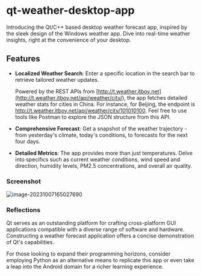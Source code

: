 # qt-weather-desktop-app
Introducing the Qt/C++ based desktop weather forecast app, inspired by the sleek design of the Windows weather app. Dive into real-time weather insights, right at the convenience of your desktop.

## Features

- **Localized Weather Search**: Enter a specific location in the search bar to retrieve tailored weather updates.

  Powered by the REST APIs from [http://t.weather.itboy.net](http://t.weather.itboy.net/api/weather/city/), the app fetches detailed weather stats for cities in China. For instance, for Beijing, the endpoint is http://t.weather.itboy.net/api/weather/city/101010100. Feel free to use tools like Postman to explore the JSON structure from this API.

- **Comprehensive Forecast**: Get a snapshot of the weather trajectory - from yesterday's climate, today's conditions, to forecasts for the next four days.

- **Detailed Metrics**: The app provides more than just temperatures. Delve into specifics such as current weather conditions, wind speed and direction, humidity levels, PM2.5 concentrations, and overall air quality.

### Screenshot

![image-20231007165027690](C:\Users\zzhez\AppData\Roaming\Typora\typora-user-images\image-20231007165027690.png)

### Reflections

Qt serves as an outstanding platform for crafting cross-platform GUI applications compatible with a diverse range of software and hardware. Constructing a weather forecast application offers a concise demonstration of Qt's capabilities. 

For those looking to expand their programming horizons, consider employing Python as an alternative means to replicate this app or even take a leap into the Android domain for a richer learning experience.
